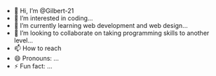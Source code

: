 - 👋 Hi, I’m @Gilbert-21
- 👀 I’m interested in coding...
- 🌱 I’m currently learning web development and web design...
- 💞️ I’m looking to collaborate on taking programming skills to another level...
- 📫 How to reach
- 😄 Pronouns: ...
- ⚡ Fun fact: ...

<!---
Gilbert-21/Gilbert-21 is a ✨ special ✨ repository because its `README.md` (this file) appears on your GitHub profile.
You can click the Preview link to take a look at your changes.
--->
